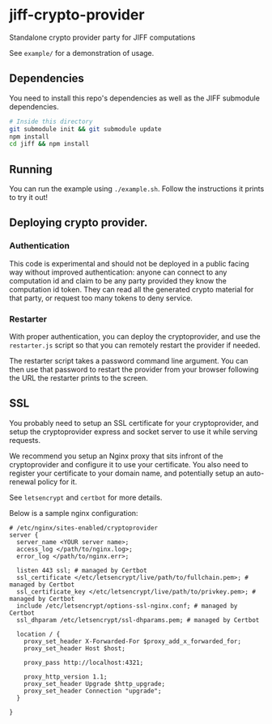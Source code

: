 # jiff-crypto-provider

Standalone crypto provider party for JIFF computations

See `example/` for a demonstration of usage.

## Dependencies

You need to install this repo's dependencies as well as the JIFF submodule
dependencies.

```bash
# Inside this directory
git submodule init && git submodule update
npm install
cd jiff && npm install
```

## Running

You can run the example using `./example.sh`. Follow the instructions it prints
to try it out!

## Deploying crypto provider.

### Authentication

This code is experimental and should not be deployed in a public facing way without
improved authentication: anyone can connect to any computation id and claim to be any party
provided they know the computation id token. They can read all the generated crypto material
for that party, or request too many tokens to deny service.

### Restarter

With proper authentication, you can deploy the cryptoprovider, and use the `restarter.js`
script so that you can remotely restart the provider if needed.

The restarter script takes a password command line argument. You can then
use that password to restart the provider from your browser following the URL
the restarter prints to the screen.

## SSL

You probably need to setup an SSL certificate for your cryptoprovider, and setup
the cryptoprovider express and socket server to use it while serving requests.

We recommend you setup an Nginx proxy that sits infront of the cryptoprovider
and configure it to use your certificate. You also need to register your certificate
to your domain name, and potentially setup an auto-renewal policy for it.

See `letsencrypt` and `certbot` for more details.

Below is a sample nginx configuration:

```
# /etc/nginx/sites-enabled/cryptoprovider
server {
  server_name <YOUR server name>;
  access_log </path/to/nginx.log>;
  error_log </path/to/nginx.err>;

  listen 443 ssl; # managed by Certbot
  ssl_certificate </etc/letsencrypt/live/path/to/fullchain.pem>; # managed by Certbot
  ssl_certificate_key </etc/letsencrypt/live/path/to/privkey.pem>; # managed by Certbot
  include /etc/letsencrypt/options-ssl-nginx.conf; # managed by Certbot
  ssl_dhparam /etc/letsencrypt/ssl-dhparams.pem; # managed by Certbot

  location / {
    proxy_set_header X-Forwarded-For $proxy_add_x_forwarded_for;
    proxy_set_header Host $host;

    proxy_pass http://localhost:4321;

    proxy_http_version 1.1;
    proxy_set_header Upgrade $http_upgrade;
    proxy_set_header Connection "upgrade";
  }

}

```
